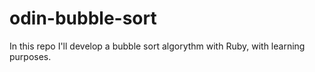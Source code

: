 # odin-bubble-sort
In this repo I'll develop a bubble sort algorythm with Ruby, with learning purposes.
